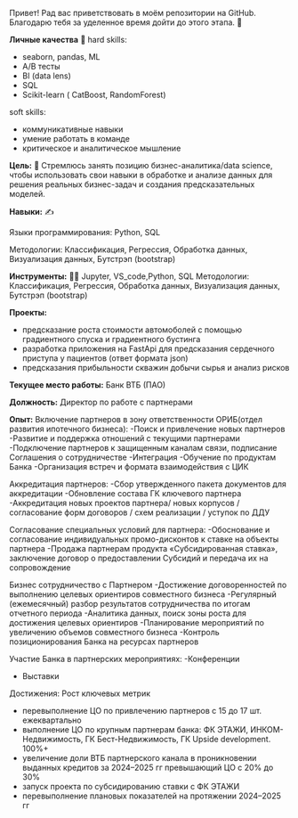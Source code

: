 Привет! Рад вас приветствовать в моём репозитории на GitHub. Благодарю тебя за уделенное время дойти до этого этапа. :wave:

**Личные качества** :hugs:
hard skills:
- seaborn, pandas, ML
- A/B тесты
- BI (data lens)
- SQL
- Scikit-learn ( CatBoost, RandomForest)

soft skills:
- коммуникативные навыки
- умение работать в команде
- критическое и аналитическое мышление

**Цель:**  :dart:
Стремлюсь занять позицию бизнес-аналитика/data science, чтобы использовать свои навыки в обработке и анализе данных для решения реальных бизнес-задач и создания предсказательных моделей.

**Навыки:** :writing_hand:

Языки программирования: Python, SQL

Методологии: Классификация, Регрессия, Обработка данных, Визуализация данных, Бутстрэп (bootstrap)

**Инструменты:** :man_technologist:
Jupyter, VS_code,Python, SQL
Методологии: Классификация, Регрессия, Обработка данных, Визуализация данных, Бутстрэп (bootstrap)


**Проекты:**
- предсказание роста стоимости автомоболей с помощью градиентного спуска и градиентного бустинга
- разработка приложения на FastApi для предсказания сердечного приступа у пациентов (ответ формата json)
- предсказания прибыльности скважин добычи сырья и анализ рисков


**Текущее место работы:** Банк ВТБ (ПАО)

**Должность:** Директор по работе с партнерами

**Опыт:**
Включение партнеров в зону ответственности ОРИБ(отдел развития ипотечного бизнеса):
-Поиск и привлечение новых партнеров
-Развитие и поддержка отношений с текущими партнерами
-Подключение партнеров к защищенным каналам связи, подписание Соглашения о сотрудничестве
-Интеграция
-Обучение по продуктам Банка
-Организация встреч и формата взаимодействия с ЦИК

Аккредитация партнеров:
-Сбор утвержденного пакета документов для аккредитации
-Обновление состава  ГК ключевого партнера
-Аккредитация новых проектов партнера/ новых корпусов / согласование форм договоров / схем реализации / уступок по ДДУ

Согласование специальных условий для партнера:
-Обоснование и согласование индивидуальных промо-дисконтов к ставке на объекты партнера
-Продажа партнерам продукта «Субсидированная ставка», заключение договор о предоставлении Субсидий и передача их на сопровождение

Бизнес сотрудничество с Партнером
-Достижение договоренностей по выполнению целевых ориентиров совместного бизнеса
-Регулярный (ежемесячный) разбор результатов сотрудничества по итогам отчетного периода
-Аналитика данных, поиск зоны роста для достижения целевых ориентиров
-Планирование мероприятий по увеличению объемов совместного бизнеса
-Контроль позиционирования Банка на ресурсах партнеров


Участие Банка в партнерских мероприятиях:
-Конференции
- Выставки

Достижения:
Рост ключевых метрик
- перевыполнение ЦО по привлечению партнеров с 15 до 17 шт. ежеквартально
- выполнение ЦО по крупным партнерам банка: ФК ЭТАЖИ, ИНКОМ-Недвижимость, ГК Бест-Недвижимость, ГК Upside development. 100%+
- увеличение доли ВТБ партнерского канала в проникновении выданных кредитов за 2024–2025 гг превышающий ЦО с 20% до 30%
- запуск проекта по субсидированию ставки с ФК ЭТАЖИ
- перевыполнение плановых показателей на протяжении 2024–2025 гг
